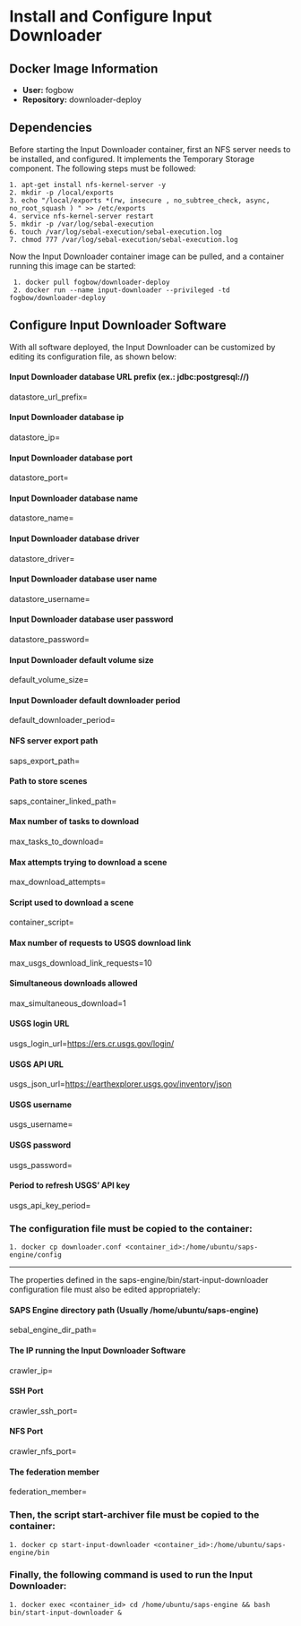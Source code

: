# Install and Configure Input Downloader

## Docker Image Information
  - **User:** fogbow
  - **Repository:** downloader-deploy

## Dependencies
Before starting the Input Downloader container, first an NFS server needs to be installed, and configured. It implements the Temporary Storage component. The following steps must be followed:
	
  ```
  1. apt-get install nfs-kernel-server -y
  2. mkdir -p /local/exports
  3. echo "/local/exports *(rw, insecure , no_subtree_check, async, no_root_squash ) " >> /etc/exports
  4. service nfs-kernel-server restart
  5. mkdir -p /var/log/sebal-execution
  6. touch /var/log/sebal-execution/sebal-execution.log
  7. chmod 777 /var/log/sebal-execution/sebal-execution.log
  ```
  
Now the Input Downloader container image can be pulled, and a container running this image can be started:

 ```
  1. docker pull fogbow/downloader-deploy
  2. docker run --name input-downloader --privileged -td fogbow/downloader-deploy
  ```

## Configure Input Downloader Software
With all software deployed, the Input Downloader can be customized by editing its configuration file, as shown below: 

#### Input Downloader database URL prefix (ex.: jdbc:postgresql://)
datastore_url_prefix=

#### Input Downloader database ip
datastore_ip=

#### Input Downloader database port
datastore_port=

#### Input Downloader database name
datastore_name=

#### Input Downloader database driver
datastore_driver=

#### Input Downloader database user name
datastore_username=

#### Input Downloader database user password
datastore_password=

#### Input Downloader default volume size
default_volume_size=

#### Input Downloader default downloader period
default_downloader_period=

#### NFS server export path
saps_export_path=

#### Path to store scenes
saps_container_linked_path=

#### Max number of tasks to download
max_tasks_to_download=

#### Max attempts trying to download a scene
max_download_attempts=

#### Script used to download a scene
container_script=

#### Max number of requests to USGS download link
max_usgs_download_link_requests=10

#### Simultaneous downloads allowed
max_simultaneous_download=1

#### USGS login URL
usgs_login_url=https://ers.cr.usgs.gov/login/

#### USGS API URL
usgs_json_url=https://earthexplorer.usgs.gov/inventory/json

#### USGS username
usgs_username=

#### USGS password
usgs_password=

#### Period to refresh USGS’ API key
usgs_api_key_period=

### The configuration file must be copied to the container:

  ```
  1. docker cp downloader.conf <container_id>:/home/ubuntu/saps-engine/config
  ```
  
-----

The properties defined in the saps-engine/bin/start-input-downloader configuration file must also be edited appropriately:


#### SAPS Engine directory path (Usually /home/ubuntu/saps-engine)
sebal_engine_dir_path=

#### The IP running the Input Downloader Software
crawler_ip=

#### SSH Port
crawler_ssh_port=

#### NFS Port
crawler_nfs_port=

#### The federation member
federation_member=

### Then, the script start-archiver file must be copied to the container: 
  ```
  1. docker cp start-input-downloader <container_id>:/home/ubuntu/saps-engine/bin
  ```
### Finally, the following command is used to run the Input Downloader:
  ```
  1. docker exec <container_id> cd /home/ubuntu/saps-engine && bash bin/start-input-downloader &
  ```
